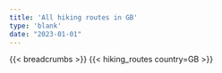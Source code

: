 ```yaml
---
title: 'All hiking routes in GB'
type: 'blank'
date: "2023-01-01"
---
```


{{< breadcrumbs >}}
{{< hiking_routes country=GB >}}
